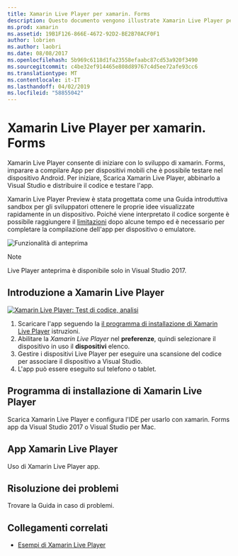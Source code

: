 ```yaml
---
title: Xamarin Live Player per xamarin. Forms
description: Questo documento vengono illustrate Xamarin Live Player per xamarin. Forms, che descrive l'installazione, l'app Xamarin Live Player, i campioni da utilizzare con Xamarin Live Player, limiti e la risoluzione dei problemi.
ms.prod: xamarin
ms.assetid: 19B1F126-866E-4672-92D2-BE2B70ACF0F1
author: lobrien
ms.author: laobri
ms.date: 08/08/2017
ms.openlocfilehash: 5b969c6118d1fa23558efaabc87cd53a920f3490
ms.sourcegitcommit: c4be32ef914465e808d89767c4d5ee72afe93cc6
ms.translationtype: MT
ms.contentlocale: it-IT
ms.lasthandoff: 04/02/2019
ms.locfileid: "58855042"
---
```

# <a name="xamarin-live-player-for-xamarinforms"></a>Xamarin Live Player per xamarin. Forms

Xamarin Live Player consente di iniziare con lo sviluppo di xamarin. Forms, imparare a compilare App per dispositivi mobili che è possibile testare nel dispositivo Android. Per iniziare, Scarica Xamarin Live Player, abbinarlo a Visual Studio e distribuire il codice e testare l'app.

Xamarin Live Player Preview è stata progettata come una Guida introduttiva sandbox per gli sviluppatori ottenere le proprie idee visualizzate rapidamente in un dispositivo. Poiché viene interpretato il codice sorgente è possibile raggiungere il [limitazioni](limitations.md) dopo alcune tempo ed è necessario per completare la compilazione dell'app per dispositivo o emulatore.

![Funzionalità di anteprima](~/media/shared/preview.png)

> [!NOTE]
> Live Player anteprima è disponibile solo in Visual Studio 2017.

## <a name="get-started-with-xamarin-live-player"></a>Introduzione a Xamarin Live Player

[![Xamarin Live Player: Test di codice, analisi](images/xamarin-live.png)](images/xamarin-live-sml.png#lightbox)

1. Scaricare l'app seguendo la [il programma di installazione di Xamarin Live Player](install.md) istruzioni.
2. Abilitare la *Xamarin Live Player* nel **preferenze**, quindi selezionare il dispositivo in uso il **dispositivi** elenco.
3. Gestire i dispositivi Live Player per eseguire una scansione del codice per associare il dispositivo a Visual Studio.
4. L'app può essere eseguito sul telefono o tablet.

## [<a name="xamarin-live-player-setup"></a>Programma di installazione di Xamarin Live Player](install.md)

Scarica Xamarin Live Player e configura l'IDE per usarlo con xamarin. Forms app da Visual Studio 2017 o Visual Studio per Mac. 

## [<a name="xamarin-live-player-app"></a>App Xamarin Live Player](player.md)

Uso di Xamarin Live Player app.

## [<a name="troubleshooting"></a>Risoluzione dei problemi](troubleshooting.md)

Trovare la Guida in caso di problemi.

## <a name="related-links"></a>Collegamenti correlati

- [Esempi di Xamarin Live Player](https://developer.xamarin.com/samples/xamarin-live-player/all/)
